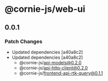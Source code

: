 # @cornie-js/web-ui

## 0.0.1

### Patch Changes

- Updated dependencies [a40a8c2]
- Updated dependencies [a40a8c2]
  - @cornie-js/api-models@0.2.0
  - @cornie-js/api-http-client@0.2.0
  - @cornie-js/frontend-api-rtk-query@0.1.1
